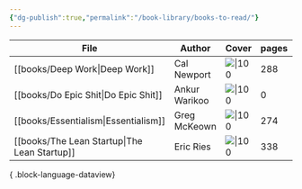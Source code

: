 ```yaml
---
{"dg-publish":true,"permalink":"/book-library/books-to-read/"}
---
```



| File                                            | Author        | Cover                                                                                                                     | pages | genre                |
| ----------------------------------------------- | ------------- | ------------------------------------------------------------------------------------------------------------------------- | ----- | -------------------- |
| [[books/Deep Work\|Deep Work]]               | Cal Newport   | ![\|100](http://books.google.com/books/content?id=B_L8CAAAQBAJ&printsec=frontcover&img=1&zoom=1&edge=curl&source=gbs_api) | 288   | Business & Economics |
| [[books/Do Epic Shit\|Do Epic Shit]]         | Ankur Warikoo | ![\|100](http://books.google.com/books/content?id=Z0HuzgEACAAJ&printsec=frontcover&img=1&zoom=1&source=gbs_api)           | 0     | Habit                |
| [[books/Essentialism\|Essentialism]]         | Greg McKeown  | ![\|100](http://books.google.com/books/content?id=YWlcAgAAQBAJ&printsec=frontcover&img=1&zoom=1&edge=curl&source=gbs_api) | 274   | Business & Economics |
| [[books/The Lean Startup\|The Lean Startup]] | Eric Ries     | ![\|100](http://books.google.com/books/content?id=tvfyz-4JILwC&printsec=frontcover&img=1&zoom=1&source=gbs_api)           | 338   | Business & Economics |

{ .block-language-dataview}